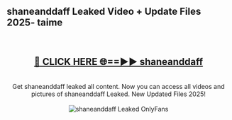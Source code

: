 <h2>shaneanddaff Leaked Video + Update Files 2025- taime</h2>
<br>
<div align="center">
<h2><a href="https://libra.edu.pl?shaneanddaff" rel="nofollow">🔴 CLICK HERE 🌐==►► shaneanddaff</a></h2>
<br>
Get shaneanddaff leaked all content. Now you can access all videos and pictures of shaneanddaff Leaked. New Updated Files 2025!
<br>
<br>
<a href="https://libra.edu.pl?shaneanddaff" rel="nofollow" data-target="animated-image.originalLink"><img src="https://i.ibb.co.com/WyWwxjT/player-gif2.gif" alt="shaneanddaff Leaked OnlyFans" style="max-width: 100%; display: inline-block;" data-target="animated-image.originalImage"></a>
</div>
<br>